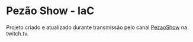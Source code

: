 # Pezão Show - IaC

Projeto criado e atualizado durante transmissão pelo canal [PezaoShow](https://www.twitch.tv/pezaoshow) na twitch.tv.
